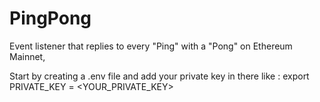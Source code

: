 # PingPong
Event listener that replies to every "Ping" with a "Pong" on Ethereum Mainnet,

Start by creating a .env file and add your private key in there like :
export PRIVATE_KEY = <YOUR_PRIVATE_KEY>

